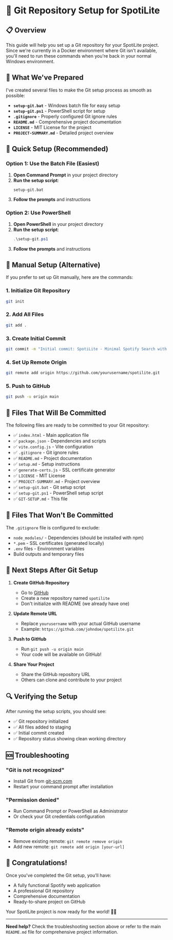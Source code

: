 # 🚀 Git Repository Setup for SpotiLite

## 📋 Overview

This guide will help you set up a Git repository for your SpotiLite project. Since we're currently in a Docker environment where Git isn't available, you'll need to run these commands when you're back in your normal Windows environment.

## 🎯 What We've Prepared

I've created several files to make the Git setup process as smooth as possible:

- **`setup-git.bat`** - Windows batch file for easy setup
- **`setup-git.ps1`** - PowerShell script for setup
- **`.gitignore`** - Properly configured Git ignore rules
- **`README.md`** - Comprehensive project documentation
- **`LICENSE`** - MIT License for the project
- **`PROJECT-SUMMARY.md`** - Detailed project overview

## 🚀 Quick Setup (Recommended)

### Option 1: Use the Batch File (Easiest)

1. **Open Command Prompt** in your project directory
2. **Run the setup script**:
   ```cmd
   setup-git.bat
   ```
3. **Follow the prompts** and instructions

### Option 2: Use PowerShell

1. **Open PowerShell** in your project directory
2. **Run the setup script**:
   ```powershell
   .\setup-git.ps1
   ```
3. **Follow the prompts** and instructions

## 🔧 Manual Setup (Alternative)

If you prefer to set up Git manually, here are the commands:

### 1. Initialize Git Repository
```bash
git init
```

### 2. Add All Files
```bash
git add .
```

### 3. Create Initial Commit
```bash
git commit -m "Initial commit: SpotiLite - Minimal Spotify Search with Full Playback"
```

### 4. Set Up Remote Origin
```bash
git remote add origin https://github.com/yourusername/spotilite.git
```

### 5. Push to GitHub
```bash
git push -u origin main
```

## 📁 Files That Will Be Committed

The following files are ready to be committed to your Git repository:

- ✅ `index.html` - Main application file
- ✅ `package.json` - Dependencies and scripts
- ✅ `vite.config.js` - Vite configuration
- ✅ `.gitignore` - Git ignore rules
- ✅ `README.md` - Project documentation
- ✅ `setup.md` - Setup instructions
- ✅ `generate-certs.js` - SSL certificate generator
- ✅ `LICENSE` - MIT License
- ✅ `PROJECT-SUMMARY.md` - Project overview
- ✅ `setup-git.bat` - Git setup script
- ✅ `setup-git.ps1` - PowerShell setup script
- ✅ `GIT-SETUP.md` - This file

## 🚫 Files That Won't Be Committed

The `.gitignore` file is configured to exclude:

- `node_modules/` - Dependencies (should be installed with npm)
- `*.pem` - SSL certificates (generated locally)
- `.env` files - Environment variables
- Build outputs and temporary files

## 🌟 Next Steps After Git Setup

1. **Create GitHub Repository**
   - Go to [GitHub](https://github.com)
   - Create a new repository named `spotilite`
   - Don't initialize with README (we already have one)

2. **Update Remote URL**
   - Replace `yourusername` with your actual GitHub username
   - Example: `https://github.com/johndoe/spotilite.git`

3. **Push to GitHub**
   - Run `git push -u origin main`
   - Your code will be available on GitHub!

4. **Share Your Project**
   - Share the GitHub repository URL
   - Others can clone and contribute to your project

## 🔍 Verifying the Setup

After running the setup scripts, you should see:

- ✅ Git repository initialized
- ✅ All files added to staging
- ✅ Initial commit created
- ✅ Repository status showing clean working directory

## 🆘 Troubleshooting

### "Git is not recognized"
- Install Git from [git-scm.com](https://git-scm.com)
- Restart your command prompt after installation

### "Permission denied"
- Run Command Prompt or PowerShell as Administrator
- Or check your Git credentials configuration

### "Remote origin already exists"
- Remove existing remote: `git remote remove origin`
- Add new remote: `git remote add origin [your-url]`

## 🎉 Congratulations!

Once you've completed the Git setup, you'll have:

- A fully functional Spotify web application
- A professional Git repository
- Comprehensive documentation
- Ready-to-share project on GitHub

Your SpotiLite project is now ready for the world! 🎵✨

---

**Need help?** Check the troubleshooting section above or refer to the main `README.md` file for comprehensive project information.
